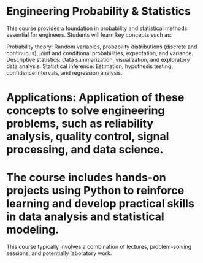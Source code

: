 # Engineering Probability & Statistics

This course provides a foundation in probability and statistical methods essential for engineers. Students will learn key concepts such as:

Probability theory: Random variables, probability distributions (discrete and continuous), joint and conditional probabilities, expectation, and variance.
Descriptive statistics: Data summarization, visualization, and exploratory data analysis.
Statistical inference: Estimation, hypothesis testing, confidence intervals, and regression analysis.
# Applications: Application of these concepts to solve engineering problems, such as reliability analysis, quality control, signal processing, and data science.
# The course includes hands-on projects using Python to reinforce learning and develop practical skills in data analysis and statistical modeling.

This course typically involves a combination of lectures, problem-solving sessions, and potentially laboratory work.
